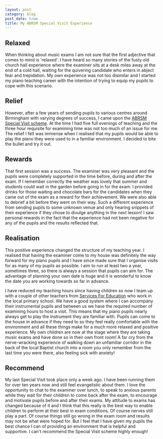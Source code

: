 ```yaml
---
layout: post
category: blog
post_date: true
title: My ABRSM Special Visit Experience
---
```


## Relaxed

When thinking about music exams I am not sure that the first adjective that comes to mind is 'relaxed'. I have heard so many stories of the fusty old church hall experience where the examiner sits at a desk miles away at the end of a cold hall, waiting for the quivering candidate who enters in abject fear and trepidation. 
My own experience was not too disimilar and I started my piano teaching career with the intention of trying to equip my pupils to cope with this scenario.

## Relief

However, after a few years of sending pupils to various centres around Birmingham with varying degrees of success, I came upon the [ABRSM Special Visit scheme](http://gb.abrsm.org/en/exam-booking/exam-venues-and-visits/). At the time I had five full evenings of teaching and the three hour requisite for examining time was not too much of an issue for me. The relief I felt was immense when I realised that my pupils would be able to play the piano they were used to in a familiar environment. I decided to bite the bullet and try it out.

## Rewards

That first session was a success. The examiner was very pleasant and the pupils were completely supported in the time before, during and after the exam. If I remember correctly the weather was lovely that summer and students could wait in the garden before going in for the exam. I provided drinks for those waiting and chocolate bars for the candidates when they came out of the exam as a reward for their achievement. We were also able to debrief a bit before they went on their way. Such a different experience from sending pupils to some unknown venue and only hearing snippets of their experience if they chose to divulge anything in the next lesson! I saw personal rewards in the fact that the experience had not been negative for any of the pupils and the results reflected that.

## Realisation

This positive experience changed the structure of my teaching year. I realised that having the examiner come to my house was definitely the way forward for my piano pupils and I have since made sure that I organise visits for as many of my pupils as possible. I aim to run at least two a year, sometimes three, so there is always a session that pupils can aim for. The advantage of planning your own date is huge and it is wonderful to know the date you are working towards so far in advance. 

I have reduced my teaching hours since having children so now I team up with a couple of other teachers from [Services For Education](www.servicesforeducation.co.uk) who work in the local primary school. We have a good system where I can accompany their instrumental pupils and between us we have the required number of examining hours to host a visit. This means that my piano pupils nearly always get to play the instrument they are familiar with. Pupils can come to the house in advance if they need to so they feel really comfortable with the environment and all these things make for a much more relaxed and positive experience. My own children are now at the stage where they are taking music exams and have done so in their own front room! A far cry from the nerve-wracking experience of walking down an unfamiliar corridor in the back of the local Baptist church into a room you only remember from the last time you were there, also feeling sick with anxiety!

## Recommend

My last Special Visit took place only a week ago. I have been running them for over ten years now and still feel evangelistic about them. I love the opportunity to chat to the examiner over lunch, to speak to anxious parents while they wait for their children to come back after the exam, to encourage and motivate pupils before and after their exams. My attitude to exams has changed because of it and I think that this really is the best way to enable children to perform at their best in exam conditions. Of course nerves still play a part. Of course things still go wrong in the exam room and results may not be what were hoped for. But I feel that I have given my pupils the best chance I can of providing an environment that is helpful and supportive. I can't recommend the Special Visit scheme highly enough!

